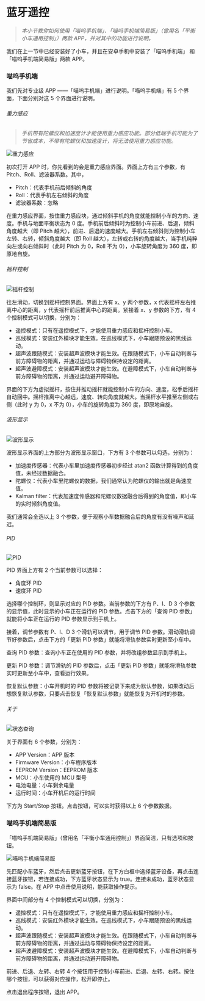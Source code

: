 # 蓝牙遥控

> *本小节教你如何使用「喵呜手机端」、「喵呜手机端简易版」（曾用名「平衡小车通用控制」）两款 APP，并对其中的功能进行说明。*

我们在上一节中已经安装好了小车，并且在安卓手机中安装了「喵呜手机端」 和「喵呜手机端简易版」两款 APP。

### 喵呜手机端

我们先对专业级 APP ——「喵呜手机端」进行说明。「喵呜手机端」有 5 个界面，下面分别对这 5 个界面进行说明。

###### 重力感应

> *手机带有陀螺仪和加速度计才能使用重力感应功能。部分低端手机可能为了节省成本，不带有陀螺仪和加速度计，将无法使用重力感应功能。*

![重力感应](/img/重力感应.png)

初次打开 APP 时，你先看到的会是重力感应界面。界面上方有三个参数，有 Pitch、Roll、滤波器系数。其中，

* Pitch：代表手机前后倾斜的角度
* Roll：代表手机左右倾斜的角度
* 滤波器系数：忽略

在重力感应界面，按住重力感应块，通过倾斜手机的角度就能控制小车的方向、速度。手机与地面平衡状态为 0 度。手机前后倾斜时为控制小车前进、后退，倾斜角度越大（即 Pitch 越大），前进、后退的速度越大。手机左右倾斜则为控制小车左转、右转，倾斜角度越大（即 Roll 越大），左转或右转的角度越大，当手机纯粹向左或向右倾斜时（此时 Pitch 为 0，Roll 不为 0），小车旋转角度为 360 度，即原地自旋。

###### 摇杆控制

![摇杆控制](/img/摇杆控制.png)

往左滑动，切换到摇杆控制界面。界面上方有 x、y 两个参数，x 代表摇杆左右推离中心的距离，y 代表摇杆前后推离中心的距离。紧接着 x、y 参数的下方，有 4 个控制模式可以切换，分别为：

* 遥控模式：只有在遥控模式下，才能使用重力感应和摇杆控制小车。
* 巡线模式：安装红外模块才能生效。在巡线模式下，小车跟随预设的黑线运动。
* 超声波跟随模式：安装超声波模块才能生效。在跟随模式下，小车自动判断与前方障碍物的距离，并通过运动与障碍物保持设定的距离。
* 超声波避障模式：安装超声波模块才能生效。在避障模式下，小车自动判断与前方障碍物的距离，并通过运动避开障碍物。

界面的下方为虚拟摇杆，按住并推动摇杆就能控制小车的方向、速度，松手后摇杆自动回中。摇杆推离中心越远，速度、转向角度就越大。当摇杆水平推至左侧或右侧（此时 y 为 0，x 不为 0），小车的旋转角度为 360 度，即原地自旋。

###### 波形显示

![波形显示](/img/波形显示.png)

波形显示界面的上方部分为波形显示窗口，下方有 3 个参数可以勾选，分别为：

* 加速度传感器：代表小车里加速度传感器初步经过 atan2 函数计算得到的角度值，未经过数据融合。
* 陀螺仪：代表小车里陀螺仪的数据，我们通常认为陀螺仪的输出就是角速度值。
* Kalman filter：代表加速度传感器和陀螺仪数据融合后得到的角度值，即小车的实时倾斜角度值。

我们通常会全选以上 3 个参数，便于观察小车数据融合后的角度有没有噪声和延迟。

###### PID

![PID](/img/PID.png)

PID 界面上方有 2 个当前参数可以选择：

* 角度环 PID
* 速度环 PID

选择哪个控制环，则显示对应的 PID 参数。当前参数的下方有 P、I、D 3 个参数的显示值，此时显示的小车正在运行的 PID 参数。点击下方的「查询 PID 参数」就能将小车正在运行的 PID 参数显示到手机上。

接着，调节参数有 P、I、D 3 个滑轨可以调节，用于调节 PID 参数。滑动滑轨调节好参数后，点击下方的「更新 PID 参数」就能将滑轨参数实时更新至小车中。

查询 PID 参数：查询小车正在使用的 PID 参数，并将改组参数显示到手机上。

更新 PID 参数：调节滑轨的 PID 参数后，点击「更新 PID 参数」就能将滑轨参数实时更新至小车中，查看运行效果。

恢复默认参数：小车开机时的 PID 参数将被记录下来成为默认参数，如果改动后想恢复默认参数，只要点击恢复「恢复默认参数」就能恢复为开机时的参数。

###### 关于

![状态查询](/img/状态查询.png)

关于界面有 6 个参数，分别为：

* APP Version：APP 版本
* Firmware Version：小车程序版本
* EEPROM Version：EEPROM 版本
* MCU：小车使用的 MCU 型号
* 电池电量：小车剩余电量
* 运行时间：小车开机后的运行时间

下方为 Start/Stop 按钮。点击按钮，可以实时获得以上 6 个参数数据。

### 喵呜手机端简易版

「喵呜手机端简易版」（曾用名「平衡小车通用控制」）界面简洁，只有选项和按钮。

![喵呜手机端简易版](/img/喵呜手机端简易版.png)

先匹配小车蓝牙，然后点击更新蓝牙按钮，在下方白框中选择蓝牙设备，再点击连接蓝牙按钮，若连接成功，下方蓝牙状态显示为 true。连接未成功，蓝牙状态显示为 false。在 APP 中点击使用说明，能获取操作提示。

界面中间部分有 4 个控制模式可以切换，分别为：

* 遥控模式：只有在遥控模式下，才能使用重力感应和摇杆控制小车。
* 巡线模式：安装红外模块才能生效。在巡线模式下，小车跟随预设的黑线运动。
* 超声波跟随模式：安装超声波模块才能生效。在跟随模式下，小车自动判断与前方障碍物的距离，并通过运动与障碍物保持设定的距离。
* 超声波避障模式：安装超声波模块才能生效。在避障模式下，小车自动判断与前方障碍物的距离，并通过运动避开障碍物。

前进、后退、左转、右转 4 个按钮用于控制小车前进、后退、左转、右转。按住哪个按钮，可以获得对应操作，松开即停止。

点击退出程序按钮，退出 APP。



